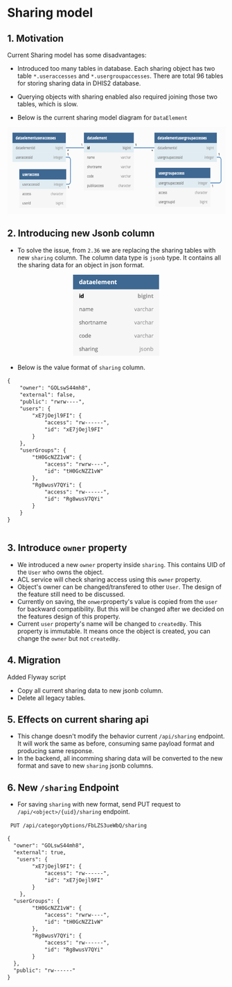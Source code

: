 # Sharing model

## 1. Motivation
Current Sharing model has some disadvantages:
- Introduced too many tables in database. Each sharing object has two table `*.useraccesses` and `*.usergroupaccesses`. There are total 96 tables for storing sharing data in DHIS2 database.
- Querying objects with sharing enabled also required joining those two tables, which is slow.

- Below is the current sharing model diagram for `DataElement`
<p align="center">
<img src="resources/images/dataelement_with_legacy_sharing.png" alt="drawing" width="600" height="200"/>
</p>

## 2. Introducing new Jsonb column
- To solve the issue, from `2.36` we are replacing the sharing tables with new `sharing` column. The column data type is `jsonb` type. It contains all the sharing data for an object in json format.
<p align="center">
<img src="resources/images/dataelement_with_sharing.png" alt="drawing" width="200" />
</p>

- Below is the value format of `sharing` column.
```
{
    "owner": "GOLswS44mh8",
    "external": false,
    "public": "rwrw----",
    "users": {
        "xE7jOejl9FI": {
            "access": "rw------",
            "id": "xE7jOejl9FI"
        }
    },
    "userGroups": {
        "tH0GcNZZ1vW": {
            "access": "rwrw----",
            "id": "tH0GcNZZ1vW"
        },
        "Rg8wusV7QYi": {
            "access": "rw------",
            "id": "Rg8wusV7QYi"
        }
    }
}
    
```
## 3. Introduce  `owner` property
- We introduced a new `owner` property inside `sharing`. This contains UID of the `User` who owns the object. 
- ACL service will check sharing access using this `owner` property.
- Object's owner can be changed/transfered to other `User`. The design of the feature still need to be discussed.
- Currently on saving, the `onwer`property's value is copied from the `user` for backward compatibility. But this will be changed after we decided on the features design of this property.
- Current `user` property's name will be changed to `createdBy`. This property is  immutable. It means once the object is created, you can change the `owner` but not `createdBy`.

## 4. Migration
Added Flyway script
- Copy all current sharing data to new jsonb column.
- Delete all legacy tables.

## 5. Effects on current sharing api
- This change doesn't modify the behavior current `/api/sharing` endpoint. It will work the same as before, consuming same payload format and producing same response.
- In the backend, all incomming sharing data will be converted to the new format and save to new `sharing` jsonb columns.

## 6. New `/sharing` Endpoint
- For saving `sharing` with new format, send PUT request to `/api/<object>/{uid}/sharing` endpoint.

` PUT /api/categoryOptions/FbLZS3ueWbQ/sharing`
```
{
  "owner": "GOLswS44mh8",
  "external": true,
   "users": {
        "xE7jOejl9FI": {
            "access": "rw------",
            "id": "xE7jOejl9FI"
        }
    },
  "userGroups": {
        "tH0GcNZZ1vW": {
            "access": "rwrw----",
            "id": "tH0GcNZZ1vW"
        },
        "Rg8wusV7QYi": {
            "access": "rw------",
            "id": "Rg8wusV7QYi"
        }
  },
  "public": "rw------"
}
```




